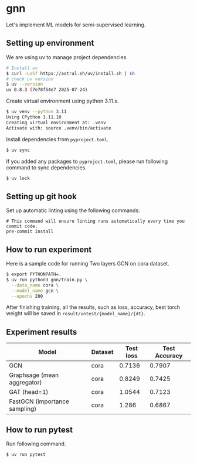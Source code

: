 # gnn

Let's implement ML models for semi-supervised learning.

## Setting up environment

We are using uv to manage project dependencies.

```bash
# Install uv
$ curl -LsSf https://astral.sh/uv/install.sh | sh
# check uv version
$ uv --version
uv 0.8.3 (7e78f54e7 2025-07-24)
```

Create virtual environment using python 3.11.x.

```bash
$ uv venv --python 3.11
Using CPython 3.11.10
Creating virtual environment at: .venv
Activate with: source .venv/bin/activate
```

Install dependencies from `pyproject.toml`.

```bash
$ uv sync
```

If you added any packages to `pyproject.toml`, please run following command to sync dependencies.

```bash
$ uv lock
```

## Setting up git hook

Set up automatic linting using the following commands:
```shell
# This command will ensure linting runs automatically every time you commit code.
pre-commit install
```

## How to run experiment

Here is a sample code for running Two layers GCN on cora dataset.

```bash
$ export PYTHONPATH=.
$ uv run python3 gnn/train.py \
  --data_name cora \
  --model_name gcn \
  --epochs 200
```

After finishing training, all the results, such as loss, accuracy, best torch weight will be saved in `result/untest/{model_name}/{dt}`.

## Experiment results

|Model                         |Dataset|Test loss|Test Accuracy|
|------------------------------|-------|---------|-------------|
| GCN                          | cora  | 0.7136  | 0.7907      |
| Graphsage (mean aggregator)  | cora  | 0.8249  | 0.7425      |
| GAT (head=1)                 | cora  | 1.0544  | 0.7123      |
| FastGCN (importance sampling)| cora  | 1.286   | 0.6867      |


## How to run pytest

Run following command.

```shell
$ uv run pytest
```
